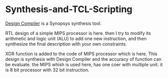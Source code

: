 # Synthesis-and-TCL-Scripting

[Design Compiler](https://www.synopsys.com/implementation-and-signoff/rtl-synthesis-test/design-compiler-graphical.html) is a Synopsys synthesis tool. 


RTL design of a simple MIPS processor is here. then I try to modify its arithmetic and logic unit (ALU) to add one new instruction, and then synthesize the final description with your own constraints. 

XOR function is added to the code of MIPS processor which is here. This design is synthesis with Design Compiler and the accuracy of function can be evaluate. the MIPS whish is used here, has one coer with multiple unit. it is 8 bit processor with 32 bit instruction.
